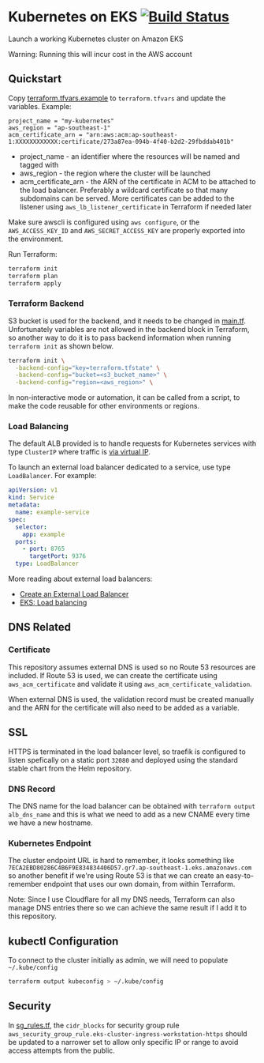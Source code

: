 # Kubernetes on EKS [![Build Status](https://travis-ci.org/adyromantika/kubernetes-on-eks.svg?branch=master)](https://travis-ci.org/adyromantika/kubernetes-on-eks)

Launch a working Kubernetes cluster on Amazon EKS

Warning: Running this will incur cost in the AWS account

## Quickstart

Copy [terraform.tfvars.example](terraform.tfvars.example) to `terraform.tfvars` and update the variables. Example:

```hcl
project_name = "my-kubernetes"
aws_region = "ap-southeast-1"
acm_certificate_arn = "arn:aws:acm:ap-southeast-1:XXXXXXXXXXXX:certificate/273a87ea-094b-4f40-b2d2-29fbddab401b"
```

* project_name - an identifier where the resources will be named and tagged with
* aws_region - the region where the cluster will be launched
* acm_certificate_arn - the ARN of the certificate in ACM to be attached to the load balancer. Preferably a wildcard certificate so that many subdomains can be served. More certificates can be added to the listener using `aws_lb_listener_certificate` in Terraform if needed later

Make sure awscli is configured using `aws configure`, or the `AWS_ACCESS_KEY_ID` and `AWS_SECRET_ACCESS_KEY` are properly exported into the environment.

Run Terraform:

```bash
terraform init
terraform plan
terraform apply
```

### Terraform Backend

S3 bucket is used for the backend, and it needs to be changed in [main.tf](main.tf). Unfortunately variables are not allowed in the backend block in Terraform, so another way to do it is to pass backend information when running `terraform init` as shown below.

```bash
terraform init \
  -backend-config="key=terraform.tfstate" \
  -backend-config="bucket=<s3_bucket_name>" \
  -backend-config="region=<aws_region>" \
```

In non-interactive mode or automation, it can be called from a script, to make the code reusable for other environments or regions.

### Load Balancing

The default ALB provided is to handle requests for Kubernetes services with type `ClusterIP` where traffic is [via virtual IP](https://kubernetes.io/docs/concepts/services-networking/service/#virtual-ips-and-service-proxies).

To launch an external load balancer dedicated to a service, use type `LoadBalancer`. For example:

```yaml
apiVersion: v1
kind: Service
metadata:
  name: example-service
spec:
  selector:
    app: example
  ports:
    - port: 8765
      targetPort: 9376
  type: LoadBalancer
```

More reading about external load balancers:

* [Create an External Load Balancer](https://kubernetes.io/docs/tasks/access-application-cluster/create-external-load-balancer/)
* [EKS: Load balancing](https://docs.aws.amazon.com/eks/latest/userguide/load-balancing.html)

## DNS Related

### Certificate

This repository assumes external DNS is used so no Route 53 resources are included. If Route 53 is used, we can create the certificate using `aws_acm_certificate` and validate it using `aws_acm_certificate_validation`.

When external DNS is used, the validation record must be created manually and the ARN for the certificate will also need to be added as a variable.

## SSL

HTTPS is terminated in the load balancer level, so traefik is configured to listen spefically on a static port `32080` and deployed using the standard stable chart from the Helm repository.

### DNS Record

The DNS name for the load balancer can be obtained with `terraform output alb_dns_name` and this is what we need to add as a new CNAME every time we have a new hostname.

### Kubernetes Endpoint

The cluster endpoint URL is hard to remember, it looks something like `7ECA2EBD80286C4B6F9E834834406D57.gr7.ap-southeast-1.eks.amazonaws.com` so another benefit if we're using Route 53 is that we can create an easy-to-remember endpoint that uses our own domain, from within Terraform.

Note: Since I use Cloudflare for all my DNS needs, Terraform can also manage DNS entries there so we can achieve the same result if I add it to this repository.

## kubectl Configuration

To connect to the cluster initially as admin, we will need to populate `~/.kube/config`

```bash
terraform output kubeconfig > ~/.kube/config
```

## Security

In [sg_rules.tf](modules/eks/sg_rules.tf), the `cidr_blocks` for security group rule `aws_security_group_rule.eks-cluster-ingress-workstation-https` should be updated to a narrower set to allow only specific IP or range to avoid access attempts from the public.
